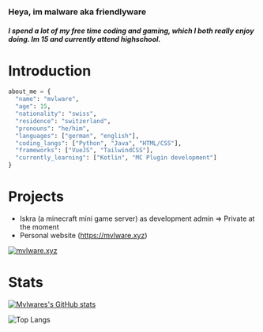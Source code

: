 ### Heya, im malware aka friendlyware
##### I spend a lot of my free time coding and gaming, which I both really enjoy doing. Im 15 and currently attend highschool.


# Introduction
```py
about_me = {
  "name": "mvlware",
  "age": 15,
  "nationality": "swiss",
  "residence": "switzerland",
  "pronouns": "he/him",
  "languages": ["german", "english"],
  "coding_langs": ["Python", "Java", "HTML/CSS"],
  "frameworks": ["VueJS", "TailwindCSS"],
  "currently_learning": ["Kotlin", "MC Plugin development"]
}


```

# Projects
- Iskra (a minecraft mini game server) as development admin => Private at the moment
- Personal website (https://mvlware.xyz)
  
[![mvlware.xyz](https://github-readme-stats.vercel.app/api/pin/?username=mvlwarekekw&repo=mvlware.xyz&theme=github_dark)](https://github.com/mvlware/mvlware.xyz)

# Stats
[![Mvlwares's GitHub stats](https://github-readme-stats.vercel.app/api?username=mvlwarekekw&theme=github_dark)](https://github.com/anuraghazra/github-readme-stats)

![Top Langs](https://github-readme-stats.vercel.app/api/top-langs/?username=mvlwarekekw&layout=compact&theme=github_dark)
